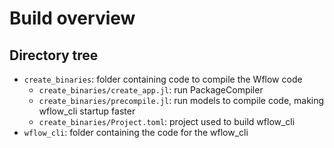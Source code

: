 # Build overview

## Directory tree
- `create_binaries`: folder containing code to compile the Wflow code
  - `create_binaries/create_app.jl`: run PackageCompiler
  - `create_binaries/precompile.jl`: run models to compile code, making wflow_cli startup faster
  - `create_binaries/Project.toml`: project used to build wflow_cli
- `wflow_cli`: folder containing the code for the wflow_cli